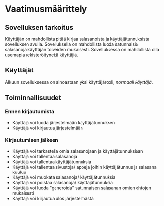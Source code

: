 # Vaatimusmäärittely

## Sovelluksen tarkoitus
Käyttäjän on mahdollista pitää kirjaa salasanoista ja käyttäjätunnuksista sovelluksen avulla.
Sovelluksella on mahdollista luoda satunnaisia salasanoja käyttäjän toiveiden mukaisesti.
Sovelluksessa on mahdollista olla usemapia rekisteröityneitä käyttäjiä.


## Käyttäjät
Alkuun sovelluksessa on ainoastaan yksi käyttäjärooli, *normaali käyttäjä*.


## Toiminnallisuudet

### Ennen kirjautumista
* Käyttäjä voi luoda järjestelmään käyttäjätunnuksen
* Käyttäjä voi kirjautua järjestelmään

### Kirjautumisen jälkeen
* Käyttäjä voi tarkastella omia salasanojaan ja käyttäjätunnuksiaan
* Käyttäjä voi tallentaa salasanoja
* Käyttäjä voi tallentaa käyttäjätunnuksia
* Käyttäjä voi tallentaa sivustoja/ appeja joihin käyttäjätunnus ja salasana kuuluu
* Käyttäjä voi muokata salasanoja/ käyttäjätunnuksia
* Käyttäjä voi poistaa salasanoja/ käyttäjätunnuksia
* Käyttäjä voi luoda "generoida" satunnaisen salasanan omien ehtojen mukaisesti
* Käyttäjä voi kirjautua ulos järjestelmästä
